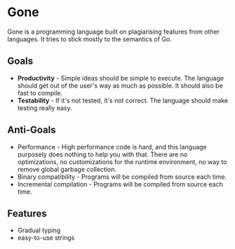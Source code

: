 # Gone
Gone is a programming language built on plagiarising features from other languages.
It tries to stick mostly to the semantics of Go.



## Goals
- **Productivity** - Simple ideas should be simple to execute. The language should
  get out of the user's way as much as possible. It should also be fast to compile.
- **Testability** - If it's not tested, it's not correct. The language should make
  testing really easy.

## Anti-Goals
- Performance - High performance code is hard, and this language purposely does
  nothing to help you with that. There are no optimizations, no customizations
  for the runtime environment, no way to remove global garbage collection.
- Binary compatibility - Programs will be compiled from source each time.
- Incremental compilation - Programs will be compiled from source each time.

## Features
- Gradual typing
- easy-to-use strings
